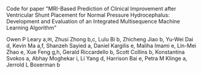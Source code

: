 Code for paper "MRI-Based Prediction of Clinical Improvement after Ventricular Shunt Placement for Normal Pressure Hydrocephalus: Development and Evaluation of an Integrated Multisequence Machine Learning Algorithm"

Owen P Leary a,✉, Zhusi Zhong b,c, Lulu Bi b, Zhicheng Jiao b, Yu-Wei Dai d, Kevin Ma a,f, Shanzeh Sayied a, Daniel Kargilis e, Maliha Imami e, Lin-Mei Zhao e, Xue Feng g,h, Gerald Riccardello b, Scott Collins b, Konstantina Svokos a, Abhay Moghekar i, Li Yang d, Harrison Bai e, Petra M Klinge a, Jerrold L Boxerman b

